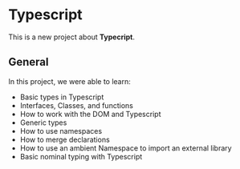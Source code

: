 # Typescript
This is a new project about __Typecript__.

## General
In this project, we were able to learn:
* Basic types in Typescript
* Interfaces, Classes, and functions
* How to work with the DOM and Typescript
* Generic types
* How to use namespaces
* How to merge declarations
* How to use an ambient Namespace to import an external library
* Basic nominal typing with Typescript
